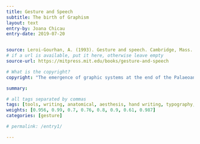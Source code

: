 ```yaml
---
title: Gesture and Speech
subtitle: The birth of Graphism
layout: text
entry-by: Joana Chicau
entry-date: 2019-07-20


source: Leroi-Gourhan, A. (1993). Gesture and speech. Cambridge, Mass. MIT Press.
# if a url is available, put it here, otherwise leave empty
source-url: https://mitpress.mit.edu/books/gesture-and-speech

# What is the copyright?
copyright: "The emergence of graphic systems at the end of the Palaeoanthropians reign presupposes the establishment of a new relationship between the two operating poles: a relationship exclusively characteristic of humanity in the narrow sense, that is say, one that meets the requriements of mental symbolization the same extent as today. In this new relationship the sense of vision holds the dominant place in the pairs 'fac reading' and 'hand graphic sign.'"

summary: 

# all tags separated by commas
tags: [tools, writing, anatomical, aesthesis, hand writing, typography, machines, gestures]
weights: [0.956, 0.99, 0.7, 0.76, 0.8, 0.9, 0.61, 0.987]
categories: [gesture]

# permalink: /entry1/

---
```





